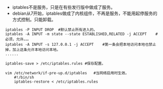- iptables不是服务，只是在有些发行版中做成了服务。
- debian从7开始，iptables做成了内核组件，不再是服务，不能用起停服务的方式控制。只能卸载。
```
iptables -P INPUT DROP	#默认禁止所有进入的。
iptables -A INPUT -m state --state ESTABLISHED,RELATED -j ACCEPT	#必须，允许。。。
iptables -A INPUT -s 127.0.0.1 -j ACCEPT	#第一条会把本地访问本地也禁止掉，加上这条允许本地访问本地。
......

iptables-save > /etc/iptables.rules	#保存配置。

vim /etc/network/if-pre-up.d/iptables	#当网络启用时生效。
	#!/bin/sh
	iptables-restore < /etc/iptables.rules
```
